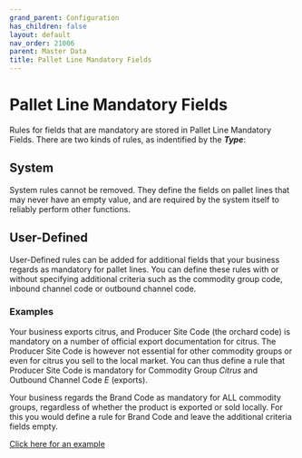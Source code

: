 ```yaml
---
grand_parent: Configuration
has_children: false
layout: default
nav_order: 21006
parent: Master Data
title: Pallet Line Mandatory Fields
---
```


# Pallet Line Mandatory Fields

Rules for fields that are mandatory are stored in Pallet Line Mandatory Fields. There are two kinds of rules, as indentified by the **_Type_**:

## System
System rules cannot be removed. They define the fields on pallet lines that may never have an empty value, and are required by the system itself to reliably perform other functions.

## User-Defined
User-Defined rules can be added for additional fields that your business regards as mandatory for pallet lines. You can define these rules with or without specifying additional criteria such as the commodity group code, inbound channel code or outbound channel code. 

### Examples
Your business exports citrus, and Producer Site Code (the orchard code) is mandatory on a number of official export documentation for citrus.
The Producer Site Code is however not essential for other commodity groups or even for citrus you sell to the local market.
You can thus define a rule that Producer Site Code is mandatory for Commodity Group _Citrus_ and Outbound Channel Code _E_ (exports).

Your business regards the Brand Code as mandatory for ALL commodity groups, regardless of whether the product is exported or sold locally.
For this you would define a rule for Brand Code and leave the additional criteria fields empty.

[Click here for an example](/media/Configuration_MasterData_PalletLineMandatoryFields.jpeg)